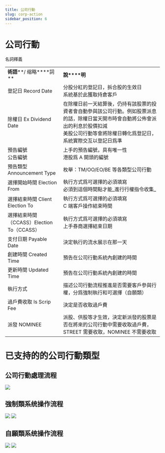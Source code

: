 ```yaml
---
title: 公司行動
slug: corp-action
sidebar_position: 6
---
```



# 公司行動

名詞釋義

|   |   |
|---|---|
|**術語****/ 缩略****詞**|**說****明**|
|登記日 Record Date|分股分紅的登記日，拆合股的生效日<br/>系統基於此獲取持倉客戶|
|除權日 Ex Dividend Date|在除權日前一天結算後，仍持有該股票的投資者會自動參與該公司行動。例如股票派息的話，除權日當天開市時會自動將公佈會派出的利息於股價扣減<br/>美股公司行動等會將除權日轉化爲登記日，系統實際交互以登記日爲準|
|預告編號<br/>公告編號 | 上手的預告編號，具有唯一性<br/>港股爲 A 開頭的編號|
|預告類型 Announcement Type|枚舉：TM/OO/EO/BE 等各類型公司行動|
|選擇開始時間 Election From|執行方式爲可選擇的必須填寫<br/>必須到這個時間點才能_進行行權指令收集_|
|選擇結束時間 Client Election To|執行方式爲可選擇的必須填寫<br/>C 端客戶操作結束時間|
|選擇結束時間（CCASS）Election To（CCASS）| 執行方式爲可選擇的必須填寫<br/>上手券商選擇結束日期|
|支付日期 Payable Date|決定執行的流水展示在那一天|
|創建時間 Created Time|預告在公司行動系統內創建的時間|
|更新時間 Updated Time|預告在公司行動系統內創建的時間|
|執行方式 | 描述公司行動流程推進是否需要客戶參與行權，分爲強制執行和可選擇（自願類）|
|過戶費收取 Is Scrip Fee|決定是否收取過戶費|
|派發 NOMINEE|派股、供股等才生效，決定新派發的股票是否在將來的公司行動中需要收取過戶費，STREET 需要收取，NOMINEE 不需要收取|

# **已支持的的公司行****動類****型**

## **公司行****動處****理流程**

<img src="/assets/Ibsxbbh4AobkkLxH8GZcQErwnzd.png"/>

## 強制類**系统操作流程**

<img src="/assets/QQRKbnZGGo0fhwxCdsXcL4etn5e.png"/>

<img src="/assets/RSEQbp0w6oOQRwxuG0rcQMstnVg.png"/>

## **自****願類****系统操作流程**

<img src="/assets/DbAlbxrhnoWMcaxo0uXcJemcnDe.png"/>

<img src="/assets/ZUG0btr2ooW5TWxmLhLcL1oln5c.png"/>

